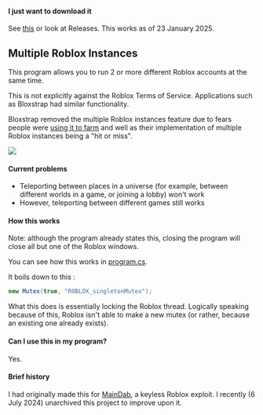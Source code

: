 #### I just want to download it
See [this](https://github.com/Avaluate/MultipleRobloxInstances/releases/tag/V1 "here") or look at Releases. This works as of 23 January 2025.

## Multiple Roblox Instances
This program allows you to run 2 or more different Roblox accounts at the same time.

This is not explicitly against the Roblox Terms of Service. Applications such as Bloxstrap had similar functionality. 

Bloxstrap removed the multiple Roblox instances feature due to fears people were [using it to farm](https://github.com/pizzaboxer/bloxstrap/wiki/Plans-to-remove-multi%E2%80%90instance-launching-from-Bloxstrap) and well as their implementation of multiple Roblox instances being a "hit or miss".

[![](https://i.imgur.com/el2EOj2.png)](https://i.imgur.com/el2EOj2.png)

#### Current problems
- Teleporting between places in a universe (for example, between different worlds in a game, or joining a lobby) won't work
- However, teleporting between different games still works

#### How this works
Note: although the program already states this, closing the program will close all but one of the Roblox windows.

You can see how this works in [program.cs](https://github.com/MainDabRblx/MultipleRobloxInstances/blob/main/Program.cs "program.cs"). 

It boils down to this :
```csharp
new Mutex(true, "ROBLOX_singletonMutex");
```

What this does is essentially locking the Roblox thread. Logically speaking because of this, Roblox isn't able to make a new mutex (or rather, because an existing one already exists). 

#### Can I use this in my program?
Yes.

#### Brief history
I had originally made this for [MainDab](https://github.com/Avaluate/MainDab "MainDab"), a keyless Roblox exploit. I recently (6 July 2024) unarchived this project to improve upon it.
